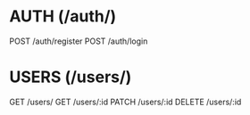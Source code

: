 # AUTH (/auth/)

POST /auth/register
POST /auth/login

# USERS (/users/)

GET /users/
GET /users/:id
PATCH /users/:id
DELETE /users/:id
